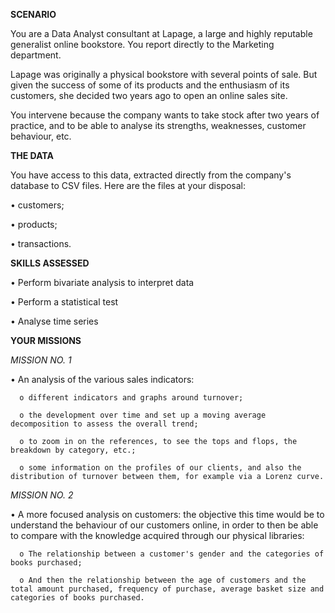 **SCENARIO**

You are a Data Analyst consultant at Lapage, a large and highly reputable generalist online bookstore. You report directly to the Marketing department.

Lapage was originally a physical bookstore with several points of sale. But given the success of some of its products and the enthusiasm of its customers, she decided two years ago to open an online sales site. 

You intervene because the company wants to take stock after two years of practice, and to be able to analyse its strengths, weaknesses, customer behaviour, etc.

**THE DATA**

You have access to this data, extracted directly from the company's database to CSV files. Here are the files at your disposal:

•	customers;

•	products;

•	transactions.

**SKILLS ASSESSED**

•	Perform bivariate analysis to interpret data

•	Perform a statistical test

•	Analyse time series

**YOUR MISSIONS**

*MISSION NO. 1*

•	An analysis of the various sales indicators:

      o	different indicators and graphs around turnover;

      o	the development over time and set up a moving average decomposition to assess the overall trend;

      o	to zoom in on the references, to see the tops and flops, the breakdown by category, etc.;

      o	some information on the profiles of our clients, and also the distribution of turnover between them, for example via a Lorenz curve.

*MISSION NO. 2*

•	A more focused analysis on customers: the objective this time would be to understand the behaviour of our customers online, in order to then be able to compare with the knowledge acquired through our physical libraries:

      o	The relationship between a customer's gender and the categories of books purchased;

      o	And then the relationship between the age of customers and the total amount purchased, frequency of purchase, average basket size and categories of books purchased.

